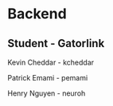 Backend
=======

Student        - Gatorlink   
----------------------------

Kevin Cheddar     - kcheddar

Patrick Emami     - pemami  

Henry Nguyen      - neuroh


